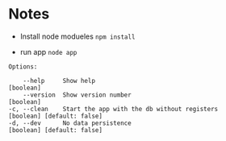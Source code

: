 # Notes

- Install node modueles ``npm install``

- run app ``node app``

```
Options:

    --help     Show help                                             [boolean]
    --version  Show version number                                   [boolean]
-c, --clean    Start the app with the db without registers           [boolean] [default: false]
-d, --dev      No data persistence                                   [boolean] [default: false]
 ```
